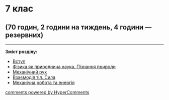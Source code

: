 <div id="hypercomments_widget" class="js-hypercomments-widget invisible"></div>

# 7 клас

## (70 годин, 2 години на тиждень, 4 години — резервних)

<hr>
<p><b>Зміст розділу:</b></p>
<ul type="disc">
    <li><a href="./vstup.md">Вступ</a></li>
    <li><a href="./fizika_pryrodnycha_nauka.md">Фізика як природнича наука. Пізнання природи</a></li>
    <li><a href="./mekhanichniy_rukh.md">Механічний рух</a>
    </li>
    <li><a href="./vzaemodiya_til_syla.md">Взаємодія тіл. Сила</a>
    </li>
    <li><a href="./mekhanichna_robota_ta_energiya.md">Механічна робота та енергія</a></li>
</ul>

<div class="js-hypercomments-container">
<a href="http://hypercomments.com" class="hc-link" title="comments widget">comments powered by HyperComments</a>
</div>